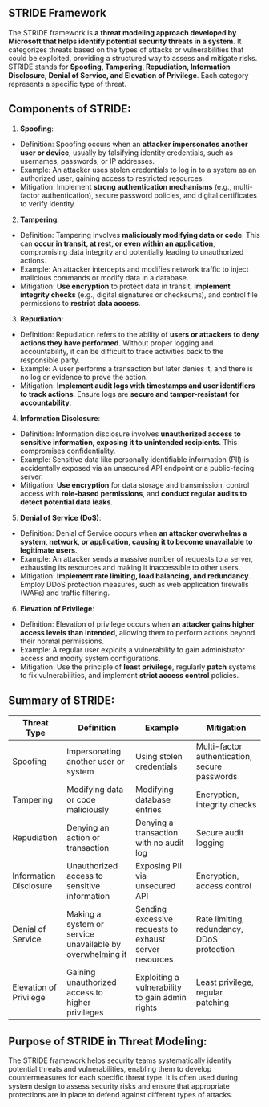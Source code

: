 ## STRIDE Framework
The STRIDE framework is **a threat modeling approach developed by Microsoft that helps identify potential security threats in a system**. It categorizes threats based on the types of attacks or vulnerabilities that could be exploited, providing a structured way to assess and mitigate risks. STRIDE stands for **Spoofing, Tampering, Repudiation, Information Disclosure, Denial of Service, and Elevation of Privilege**. Each category represents a specific type of threat.

## Components of STRIDE:
1. **Spoofing**:
  - Definition: Spoofing occurs when an **attacker impersonates another user or device**, usually by falsifying identity credentials, such as usernames, passwords, or IP addresses.
  - Example: An attacker uses stolen credentials to log in to a system as an authorized user, gaining access to restricted resources.
  - Mitigation: Implement **strong authentication mechanisms** (e.g., multi-factor authentication), secure password policies, and digital certificates to verify identity.
2. **Tampering**:
  - Definition: Tampering involves **maliciously modifying data or code**. This can **occur in transit, at rest, or even within an application**, compromising data integrity and potentially leading to unauthorized actions.
  - Example: An attacker intercepts and modifies network traffic to inject malicious commands or modify data in a database.
  - Mitigation: **Use encryption** to protect data in transit, **implement integrity checks** (e.g., digital signatures or checksums), and control file permissions to **restrict data access**.
3. **Repudiation**:
  - Definition: Repudiation refers to the ability of **users or attackers to deny actions they have performed**. Without proper logging and accountability, it can be difficult to trace activities back to the responsible party.
  - Example: A user performs a transaction but later denies it, and there is no log or evidence to prove the action.
  - Mitigation: **Implement audit logs with timestamps and user identifiers to track actions**. Ensure logs are **secure and tamper-resistant for accountability**.
4. **Information Disclosure**:
  - Definition: Information disclosure involves **unauthorized access to sensitive information, exposing it to unintended recipients**. This compromises confidentiality.
  - Example: Sensitive data like personally identifiable information (PII) is accidentally exposed via an unsecured API endpoint or a public-facing server.
  - Mitigation: **Use encryption** for data storage and transmission, control access with **role-based permissions**, and **conduct regular audits to detect potential data leaks**.
5. **Denial of Service (DoS)**:
  - Definition: Denial of Service occurs when **an attacker overwhelms a system, network, or application, causing it to become unavailable to legitimate users**.
  - Example: An attacker sends a massive number of requests to a server, exhausting its resources and making it inaccessible to other users.
  - Mitigation: **Implement rate limiting, load balancing, and redundancy**. Employ DDoS protection measures, such as web application firewalls (WAFs) and traffic filtering.
6. **Elevation of Privilege**:
  - Definition: Elevation of privilege occurs when **an attacker gains higher access levels than intended**, allowing them to perform actions beyond their normal permissions.
  - Example: A regular user exploits a vulnerability to gain administrator access and modify system configurations.
  - Mitigation: Use the principle of **least privilege**, regularly **patch** systems to fix vulnerabilities, and implement **strict access control** policies.

## Summary of STRIDE:

| Threat Type | Definition | Example | Mitigation |
| ----------- | ---------- | ------- | ---------- |
| Spoofing | Impersonating another user or system | Using stolen credentials | Multi-factor authentication, secure passwords |
| Tampering | Modifying data or code maliciously | Modifying database entries | Encryption, integrity checks |
| Repudiation | Denying an action or transaction | Denying a transaction with no audit log | Secure audit logging |
| Information Disclosure | Unauthorized access to sensitive information | Exposing PII via unsecured API | Encryption, access control |
| Denial of Service | Making a system or service unavailable by overwhelming it | Sending excessive requests to exhaust server resources | Rate limiting, redundancy, DDoS protection |
| Elevation of Privilege | Gaining unauthorized access to higher privileges | Exploiting a vulnerability to gain admin rights | Least privilege, regular patching |

## Purpose of STRIDE in Threat Modeling:
The STRIDE framework helps security teams systematically identify potential threats and vulnerabilities, enabling them to develop countermeasures for each specific threat type. It is often used during system design to assess security risks and ensure that appropriate protections are in place to defend against different types of attacks.